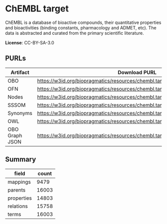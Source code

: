 # ChEMBL target

ChEMBL is a database of bioactive compounds, their quantitative properties and bioactivities (binding constants, pharmacology and ADMET, etc). The data is abstracted and curated from the primary scientific literature.

**License**: CC-BY-SA-3.0

## PURLs

| Artifact       | Download PURL                                                                     | Latest Versioned Download PURL                                                       |
|----------------|-----------------------------------------------------------------------------------|--------------------------------------------------------------------------------------|
| OBO            | https://w3id.org/biopragmatics/resources/chembl.target/chembl.target.obo          | https://w3id.org/biopragmatics/resources/chembl.target/35/chembl.target.obo          |
| OFN            | https://w3id.org/biopragmatics/resources/chembl.target/chembl.target.ofn          | https://w3id.org/biopragmatics/resources/chembl.target/35/chembl.target.ofn          |
| Nodes          | https://w3id.org/biopragmatics/resources/chembl.target/chembl.target.tsv          | https://w3id.org/biopragmatics/resources/chembl.target/35/chembl.target.tsv          |
| SSSOM          | https://w3id.org/biopragmatics/resources/chembl.target/chembl.target.sssom.tsv    | https://w3id.org/biopragmatics/resources/chembl.target/35/chembl.target.sssom.tsv    |
| Synonyms       | https://w3id.org/biopragmatics/resources/chembl.target/chembl.target.synonyms.tsv | https://w3id.org/biopragmatics/resources/chembl.target/35/chembl.target.synonyms.tsv |
| OWL            | https://w3id.org/biopragmatics/resources/chembl.target/chembl.target.owl          | https://w3id.org/biopragmatics/resources/chembl.target/35/chembl.target.owl          |
| OBO Graph JSON | https://w3id.org/biopragmatics/resources/chembl.target/chembl.target.json         | https://w3id.org/biopragmatics/resources/chembl.target/35/chembl.target.json         |

## Summary

| field      |   count |
|------------|---------|
| mappings   |    9479 |
| parents    |   16003 |
| properties |   14803 |
| relations  |   15758 |
| terms      |   16003 |
